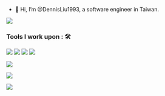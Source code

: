 - 👋 Hi, I’m @DennisLiu1993, a software engineer in Taiwan.
<img src="https://github-readme-stats.vercel.app/api?username=DennisLiu1993&count_private=true&show_icons=true&theme=tokyonight">

### Tools I work upon : 🛠

<img src="https://img.shields.io/badge/C++%20-%2320232a.svg?&style=for-the-badge&logo=cplusplus&logoColor=%2361DAFB"> <img src="https://img.shields.io/badge/MFC%20-%23323330.svg?&style=for-the-badge&logo=mfc&logoColor=%23F7DF1E"> <img src="https://img.shields.io/badge/CSharp%20-%23E34F26.svg?&style=for-the-badge&logo=csharp&logoColor=white"> <img src="https://img.shields.io/badge/ComputerVision%20-%231572B6.svg?&style=for-the-badge&logo=OpenCV&logoColor=white">

<a href="https://github.com/DennisLiu1993/Fastest_Image_Pattern_Matching"><img src="https://github-readme-stats.vercel.app/api/pin/?username=DennisLiu1993&repo=Fastest_Image_Pattern_Matching"></a>

<a href="https://github.com/DennisLiu1993/Slider_Motion_Simulation_MFC"><img src="https://github-readme-stats.vercel.app/api/pin/?username=DennisLiu1993&repo=Slider_Motion_Simulation_MFC"></a>

<a href="https://github.com/meiqua/shape_based_matching"><img src="https://github-readme-stats.vercel.app/api/pin/?username=meiqua&repo=shape_based_matching"></a>


